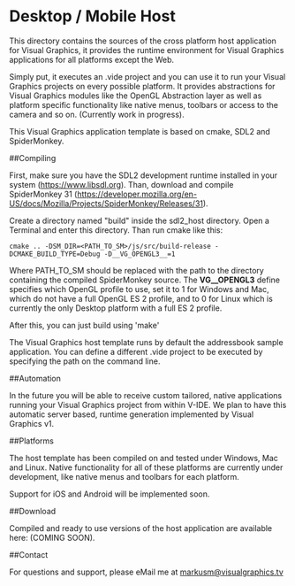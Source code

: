 Desktop / Mobile Host 
=====================

This directory contains the sources of the cross platform host application for Visual Graphics, it provides the runtime environment for Visual Graphics applications for all platforms except the Web.

Simply put, it executes an .vide project and you can use it to run your Visual Graphics projects on every possible platform. It provides abstractions for Visual Graphics modules like the OpenGL Abstraction layer as well as platform specific functionality like native menus, toolbars or access to the camera and so on. (Currently work in progress).

This Visual Graphics application template is based on cmake, SDL2 and SpiderMonkey.

##Compiling

First, make sure you have the SDL2 development runtime installed in your system (https://www.libsdl.org). Than, download and compile SpiderMonkey 31 (https://developer.mozilla.org/en-US/docs/Mozilla/Projects/SpiderMonkey/Releases/31). 

Create a directory named "build" inside the sdl2_host directory. Open a Terminal and enter this directory. Than run cmake like this:

`cmake .. -DSM_DIR=<PATH_TO_SM>/js/src/build-release -DCMAKE_BUILD_TYPE=Debug -D__VG_OPENGL3__=1`

Where PATH_TO_SM should be replaced with the path to the directory containing the compiled SpiderMonkey source. The __VG__OPENGL3__ define specifies which OpenGL profile to use, set it to 1 for Windows and Mac, which do not have a full OpenGL ES 2 profile, and to 0 for Linux which is currently the only Desktop platform with a full ES 2 profile.

After this, you can just build using 'make'

The Visual Graphics host template runs by default the addressbook sample application. You can define a different .vide project to be executed by specifying the path on the command line.

##Automation

In the future you will be able to receive custom tailored, native applications running your Visual Graphics project from within V-IDE. We plan to have this automatic server based, runtime generation implemented by Visual Graphics v1.

##Platforms

The host template has been compiled on and tested under Windows, Mac and Linux. Native functionality for all of these platforms are currently under development, like native menus and toolbars for each platform.

Support for iOS and Android will be implemented soon.

##Download

Compiled and ready to use versions of the host application are available here: (COMING SOON).

##Contact

For questions and support, please eMail me at markusm@visualgraphics.tv
